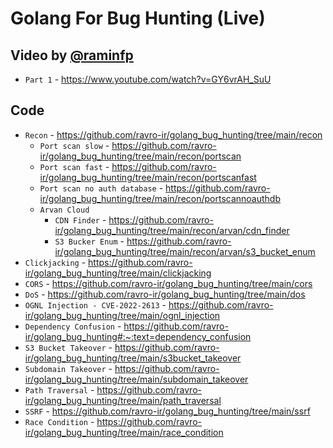 ﻿# Golang For Bug Hunting (Live)
 
 
  ## Video by [@raminfp](https://github.com/raminfp)
- `Part 1` - https://www.youtube.com/watch?v=GY6vrAH_SuU

 ## Code
 
- `Recon` - https://github.com/ravro-ir/golang_bug_hunting/tree/main/recon
  - `Port scan slow` - https://github.com/ravro-ir/golang_bug_hunting/tree/main/recon/portscan
  - `Port scan fast` - https://github.com/ravro-ir/golang_bug_hunting/tree/main/recon/portscanfast
  - `Port scan no auth database` - https://github.com/ravro-ir/golang_bug_hunting/tree/main/recon/portscannoauthdb
  - `Arvan Cloud`
    - `CDN Finder` - https://github.com/ravro-ir/golang_bug_hunting/tree/main/recon/arvan/cdn_finder
    - `S3 Bucker Enum` - https://github.com/ravro-ir/golang_bug_hunting/tree/main/recon/arvan/s3_bucket_enum
- `Clickjacking` - https://github.com/ravro-ir/golang_bug_hunting/tree/main/clickjacking
- `CORS` - https://github.com/ravro-ir/golang_bug_hunting/tree/main/cors
- `DoS` - https://github.com/ravro-ir/golang_bug_hunting/tree/main/dos
- `OGNL Injection - CVE-2022-2613` - https://github.com/ravro-ir/golang_bug_hunting/tree/main/ognl_injection
- `Dependency Confusion` - https://github.com/ravro-ir/golang_bug_hunting#:~:text=dependency_confusion
- `S3 Bucket Takeover` - https://github.com/ravro-ir/golang_bug_hunting/tree/main/s3bucket_takeover
- `Subdomain Takeover` - https://github.com/ravro-ir/golang_bug_hunting/tree/main/subdomain_takeover
- `Path Traversal` - https://github.com/ravro-ir/golang_bug_hunting/tree/main/path_traversal
- `SSRF` - https://github.com/ravro-ir/golang_bug_hunting/tree/main/ssrf
- `Race Condition` - https://github.com/ravro-ir/golang_bug_hunting/tree/main/race_condition

